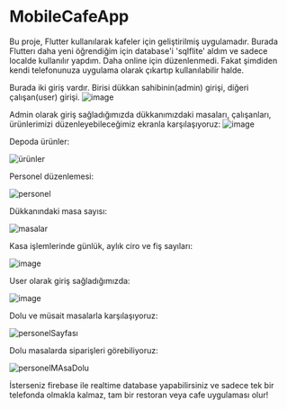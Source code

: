 ﻿# MobileCafeApp
 
Bu proje, Flutter kullanılarak kafeler için geliştirilmiş uygulamadır. Burada Flutterı daha yeni öğrendiğim için database'i 'sqlflite' aldım ve sadece localde kullanılır yapdım. Daha online için düzenlenmedi. Fakat şimdiden kendi telefonunuza uygulama olarak çıkartıp kullanılabilir halde.

Burada iki giriş vardır. Birisi dükkan sahibinin(admin) girişi, diğeri çalışan(user) girişi.
![image](https://github.com/user-attachments/assets/1c4f4f24-604a-4e0c-8142-3f767ee7edc2)

Admin olarak giriş sağladığımızda dükkanımızdaki masaları, çalışanları, ürünlerimizi düzenleyebileceğimiz ekranla karşılaşıyoruz:
![image](https://github.com/user-attachments/assets/294c3502-ef87-4f57-8be9-9d3e2afbd7e8)

Depoda ürünler:

![ürünler](https://github.com/user-attachments/assets/2fbfac00-a36e-4875-8c68-660af48e615f)

Personel düzenlemesi:

![personel](https://github.com/user-attachments/assets/69705e4c-0989-419d-bad9-b3e19c116ef8)

Dükkanındaki masa sayısı:

![masalar](https://github.com/user-attachments/assets/dedd449a-8da8-4e0a-83bb-2779f5171488)

Kasa işlemlerinde günlük, aylık ciro ve fiş sayıları:

![image](https://github.com/user-attachments/assets/3c4bb816-913e-42d1-b8ba-d8613190802f)

User olarak giriş sağladığımızda:

![image](https://github.com/user-attachments/assets/abc01c58-29b9-4d51-8d34-c1726cc91282)

Dolu ve müsait masalarla karşılaşıyoruz:

![personelSayfası](https://github.com/user-attachments/assets/8ec26a7d-5b4e-4d8a-9459-c67c5ee44945)

Dolu masalarda siparişleri görebiliyoruz:

![personelMAsaDolu](https://github.com/user-attachments/assets/d28496f8-7bbb-4c46-8f28-3fcd4b675739)

İsterseniz firebase ile realtime database yapabilirsiniz ve sadece tek bir telefonda olmakla kalmaz, tam bir restoran veya cafe uygulaması olur!
